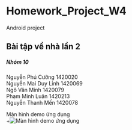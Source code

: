 # Homework_Project_W4
Android project
<h2>Bài tập về nhà lần 2</h2>
<h5>Nhóm 10</h5>
<p>Nguyễn Phú Cường	1420020</br>
Nguyễn Mai Duy Linh	1420069</br>
Ngô Văn Minh	1420079</br>
Phạm Minh Luân	1420213</br>
Nguyễn Thanh Mến	1420078</p>

Màn hình demo ứng dụng</br>
+![Màn hình demo ứng dụng](https://github.com/Floopaloo/Homework_Project_W4/blob/master/Demo.gif?raw=true)
